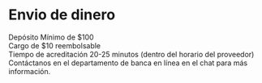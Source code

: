 # Envio de dinero

Depósito Mínimo de $100  
Cargo de $10 reembolsable  
Tiempo de acreditación 20-25 minutos (dentro del horario del proveedor)  
Contáctanos en el departamento de banca en línea en el chat para más información.
